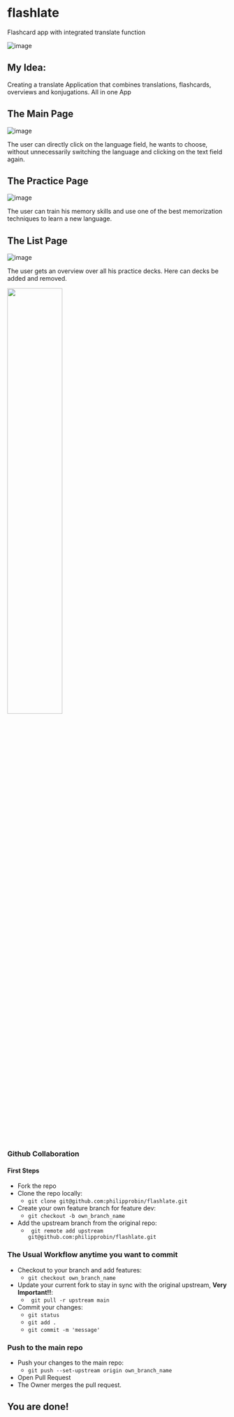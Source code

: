 # flashlate

Flashcard app with integrated translate function

![image](images/main_page_full.jpeg)

## My Idea:

Creating a translate Application that combines translations, flashcards, overviews and konjugations.
All in one App

## The Main Page

![image](images/main_page_half.jpeg)

The user can directly click on the language field, he wants to choose, without unnecessarily switching the language and clicking on the text field again.

## The Practice Page

![image](images/practice_page.jpeg)

The user can train his memory skills and use one of the best memorization techniques to learn a new language.

## The List Page

![image](images/list_page.jpeg)

The user gets an overview over all his practice decks. Here can decks be added and removed.

<!-- To display images at half size, set the width attribute to 50% -->
<img src="images/main_page_full.jpeg" width="50%">

### Github Collaboration
#### First Steps

- Fork the repo
- Clone the repo locally:
    - ``` git clone git@github.com:philipprobin/flashlate.git ```
- Create your own feature branch for feature dev:
    - ``` git checkout -b own_branch_name ```
- Add the upstream branch from the original repo:
    - ``` git remote add upstream git@github.com:philipprobin/flashlate.git```

### The Usual Workflow anytime you want to commit

- Checkout to your branch and add features:
    - ``` git checkout own_branch_name ```
- Update your current fork to stay in sync with the original upstream, **Very Important!!**:
    - ``` git pull -r upstream main```
- Commit your changes:
    - ``` git status ```
    - ``` git add . ```
    - ``` git commit -m 'message' ```


### Push to the main repo

- Push your changes to the main repo:
    - ``` git push --set-upstream origin own_branch_name ```
- Open Pull Request
- The Owner merges the pull request.

## You are done!
